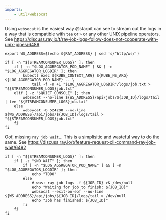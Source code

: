 ```yaml
---
imports:
    - util/websocat
---
```


Using `websocat` is the easiest way @starpit can see to stream out the
logs in a way that is compatible with `tee` or `>` or any other UNIX
pipeline operators. See
https://discuss.ray.io/t/ray-job-logs-follow-does-not-cooperate-with-unix-pipes/6489

```shell
export WS_ADDRESS=$(echo ${RAY_ADDRESS} | sed 's/^http/ws/')
```

```shell.async
if [ -n "${STREAMCONSUMER_LOGS}" ]; then
    if [ -n "$LOG_AGGREGATOR_POD_NAME" ] && [ -n "$LOG_AGGREGATOR_LOGDIR" ]; then
        kubectl exec ${KUBE_CONTEXT_ARG} ${KUBE_NS_ARG} ${LOG_AGGREGATOR_POD_NAME} -- \
            tail -f -n +1 "$LOG_AGGREGATOR_LOGDIR"/logs/job.txt > "${STREAMCONSUMER_LOGS}job.txt"
    elif [ -z "$QUIET_CONSOLE" ]; then
        websocat --no-line ${WS_ADDRESS}/api/jobs/${JOB_ID}/logs/tail | tee "${STREAMCONSUMER_LOGS}job.txt"
    else
        websocat -B 524288 --no-line ${WS_ADDRESS}/api/jobs/${JOB_ID}/logs/tail > "${STREAMCONSUMER_LOGS}job.txt"
    fi
fi
```

Oof, missing `ray job wait`... This is a simplisitic and wasteful way
to do the same. See
https://discuss.ray.io/t/feature-request-cli-command-ray-job-wait/6492

```shell
if [ -n "${STREAMCONSUMER_LOGS}" ]; then
    if [ -z "$NO_WAIT" ]; then
        if [ -n "$LOG_AGGREGATOR_POD_NAME" ] && [ -n "$LOG_AGGREGATOR_LOGDIR" ]; then
            echo "TODO"
        else
            # was: ray job logs -f ${JOB_ID} >& /dev/null
            echo "Waiting for job to finish: ${JOB_ID}"
            websocat --exit-on-eof --no-line ${WS_ADDRESS}/api/jobs/${JOB_ID}/logs/tail > /dev/null
            echo "Job has finished: ${JOB_ID}"
        fi
    fi
fi
```
